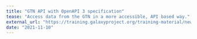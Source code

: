 ```yaml
---
title: "GTN API with OpenAPI 3 specification"
tease: "Access data from the GTN in a more accessible, API based way."
external_url: "https://training.galaxyproject.org/training-material/news/2021/11/10/api.html"
date: "2021-11-10"
---
```

